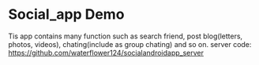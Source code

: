 # Social_app Demo
Tis app contains many function such as search friend, post blog(letters, photos, videos), chating(include as group chating) and so on.
server code: https://github.com/waterflower124/socialandroidapp_server
